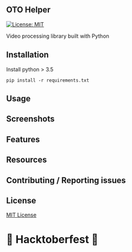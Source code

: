 ## OTO Helper

[![License: MIT](https://img.shields.io/badge/License-MIT-lightgrey.svg)](https://github.com/vrook-co/oto-video/blob/master/LICENSE)

Video processing library built with Python

## Installation

Install python > 3.5
```
pip install -r requirements.txt
```

## Usage

## Screenshots

## Features 

## Resources

## Contributing / Reporting issues

## License

[MIT License](https://github.com/vrook-co/oto-video/blob/master/LICENSE)


# 🎃 Hacktoberfest 🎃
